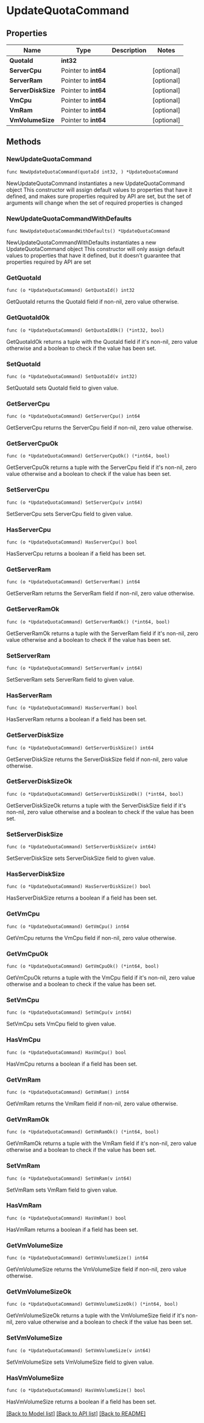 # UpdateQuotaCommand

## Properties

Name | Type | Description | Notes
------------ | ------------- | ------------- | -------------
**QuotaId** | **int32** |  | 
**ServerCpu** | Pointer to **int64** |  | [optional] 
**ServerRam** | Pointer to **int64** |  | [optional] 
**ServerDiskSize** | Pointer to **int64** |  | [optional] 
**VmCpu** | Pointer to **int64** |  | [optional] 
**VmRam** | Pointer to **int64** |  | [optional] 
**VmVolumeSize** | Pointer to **int64** |  | [optional] 

## Methods

### NewUpdateQuotaCommand

`func NewUpdateQuotaCommand(quotaId int32, ) *UpdateQuotaCommand`

NewUpdateQuotaCommand instantiates a new UpdateQuotaCommand object
This constructor will assign default values to properties that have it defined,
and makes sure properties required by API are set, but the set of arguments
will change when the set of required properties is changed

### NewUpdateQuotaCommandWithDefaults

`func NewUpdateQuotaCommandWithDefaults() *UpdateQuotaCommand`

NewUpdateQuotaCommandWithDefaults instantiates a new UpdateQuotaCommand object
This constructor will only assign default values to properties that have it defined,
but it doesn't guarantee that properties required by API are set

### GetQuotaId

`func (o *UpdateQuotaCommand) GetQuotaId() int32`

GetQuotaId returns the QuotaId field if non-nil, zero value otherwise.

### GetQuotaIdOk

`func (o *UpdateQuotaCommand) GetQuotaIdOk() (*int32, bool)`

GetQuotaIdOk returns a tuple with the QuotaId field if it's non-nil, zero value otherwise
and a boolean to check if the value has been set.

### SetQuotaId

`func (o *UpdateQuotaCommand) SetQuotaId(v int32)`

SetQuotaId sets QuotaId field to given value.


### GetServerCpu

`func (o *UpdateQuotaCommand) GetServerCpu() int64`

GetServerCpu returns the ServerCpu field if non-nil, zero value otherwise.

### GetServerCpuOk

`func (o *UpdateQuotaCommand) GetServerCpuOk() (*int64, bool)`

GetServerCpuOk returns a tuple with the ServerCpu field if it's non-nil, zero value otherwise
and a boolean to check if the value has been set.

### SetServerCpu

`func (o *UpdateQuotaCommand) SetServerCpu(v int64)`

SetServerCpu sets ServerCpu field to given value.

### HasServerCpu

`func (o *UpdateQuotaCommand) HasServerCpu() bool`

HasServerCpu returns a boolean if a field has been set.

### GetServerRam

`func (o *UpdateQuotaCommand) GetServerRam() int64`

GetServerRam returns the ServerRam field if non-nil, zero value otherwise.

### GetServerRamOk

`func (o *UpdateQuotaCommand) GetServerRamOk() (*int64, bool)`

GetServerRamOk returns a tuple with the ServerRam field if it's non-nil, zero value otherwise
and a boolean to check if the value has been set.

### SetServerRam

`func (o *UpdateQuotaCommand) SetServerRam(v int64)`

SetServerRam sets ServerRam field to given value.

### HasServerRam

`func (o *UpdateQuotaCommand) HasServerRam() bool`

HasServerRam returns a boolean if a field has been set.

### GetServerDiskSize

`func (o *UpdateQuotaCommand) GetServerDiskSize() int64`

GetServerDiskSize returns the ServerDiskSize field if non-nil, zero value otherwise.

### GetServerDiskSizeOk

`func (o *UpdateQuotaCommand) GetServerDiskSizeOk() (*int64, bool)`

GetServerDiskSizeOk returns a tuple with the ServerDiskSize field if it's non-nil, zero value otherwise
and a boolean to check if the value has been set.

### SetServerDiskSize

`func (o *UpdateQuotaCommand) SetServerDiskSize(v int64)`

SetServerDiskSize sets ServerDiskSize field to given value.

### HasServerDiskSize

`func (o *UpdateQuotaCommand) HasServerDiskSize() bool`

HasServerDiskSize returns a boolean if a field has been set.

### GetVmCpu

`func (o *UpdateQuotaCommand) GetVmCpu() int64`

GetVmCpu returns the VmCpu field if non-nil, zero value otherwise.

### GetVmCpuOk

`func (o *UpdateQuotaCommand) GetVmCpuOk() (*int64, bool)`

GetVmCpuOk returns a tuple with the VmCpu field if it's non-nil, zero value otherwise
and a boolean to check if the value has been set.

### SetVmCpu

`func (o *UpdateQuotaCommand) SetVmCpu(v int64)`

SetVmCpu sets VmCpu field to given value.

### HasVmCpu

`func (o *UpdateQuotaCommand) HasVmCpu() bool`

HasVmCpu returns a boolean if a field has been set.

### GetVmRam

`func (o *UpdateQuotaCommand) GetVmRam() int64`

GetVmRam returns the VmRam field if non-nil, zero value otherwise.

### GetVmRamOk

`func (o *UpdateQuotaCommand) GetVmRamOk() (*int64, bool)`

GetVmRamOk returns a tuple with the VmRam field if it's non-nil, zero value otherwise
and a boolean to check if the value has been set.

### SetVmRam

`func (o *UpdateQuotaCommand) SetVmRam(v int64)`

SetVmRam sets VmRam field to given value.

### HasVmRam

`func (o *UpdateQuotaCommand) HasVmRam() bool`

HasVmRam returns a boolean if a field has been set.

### GetVmVolumeSize

`func (o *UpdateQuotaCommand) GetVmVolumeSize() int64`

GetVmVolumeSize returns the VmVolumeSize field if non-nil, zero value otherwise.

### GetVmVolumeSizeOk

`func (o *UpdateQuotaCommand) GetVmVolumeSizeOk() (*int64, bool)`

GetVmVolumeSizeOk returns a tuple with the VmVolumeSize field if it's non-nil, zero value otherwise
and a boolean to check if the value has been set.

### SetVmVolumeSize

`func (o *UpdateQuotaCommand) SetVmVolumeSize(v int64)`

SetVmVolumeSize sets VmVolumeSize field to given value.

### HasVmVolumeSize

`func (o *UpdateQuotaCommand) HasVmVolumeSize() bool`

HasVmVolumeSize returns a boolean if a field has been set.


[[Back to Model list]](../README.md#documentation-for-models) [[Back to API list]](../README.md#documentation-for-api-endpoints) [[Back to README]](../README.md)


